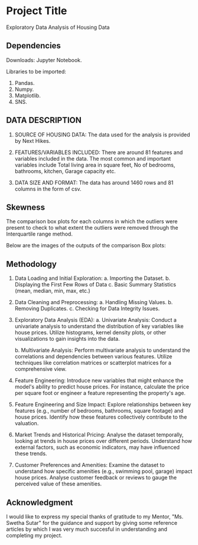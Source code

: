 # Project Title

Exploratory Data Analysis of Housing Data

## Dependencies

Downloads: Jupyter Notebook. 

Libraries to be imported: 

1.  Pandas.
2.  Numpy.
3.  Matplotlib.
4.  SNS.

## DATA  DESCRIPTION

1.  SOURCE OF HOUSING DATA:  The data used for the analysis is provided by Next Hikes.

2.  FEATURES/VARIABLES INCLUDED:  There are around 81 features and variables included in the data.   The most common and important variables include Total living area in square feet, No of bedrooms, bathrooms, kitchen, Garage capacity etc.

3.  DATA SIZE AND FORMAT:  The data has around 1460 rows and 81 columns in the form of csv.

## Skewness

The comparison box plots for each columns in which the outliers were present to check to what extent the outliers were removed through the Interquartile range method.

Below are the images of the outputs of the comparison Box plots:

##  Methodology

1.  Data Loading and Initial Exploration:
	a. Importing the Dataset.
	b. Displaying the First Few Rows of Data
	c. Basic Summary Statistics (mean, median, min, max, etc.)

2.  Data Cleaning and Preprocessing:
	a. Handling Missing Values.
	b. Removing Duplicates.
	c. Checking for Data Integrity Issues.

3.  Exploratory Data Analysis (EDA):
	a. Univariate Analysis:  Conduct a univariate analysis to understand the distribution of key variables 	like house prices. Utilize histograms, kernel density plots, or other visualizations to gain insights into 	the data.

	b. Multivariate Analysis:  Perform multivariate analysis to understand the correlations and 	dependencies between various features. Utilize techniques like correlation matrices or scatterplot 	matrices for a comprehensive view.

4.  Feature Engineering:  Introduce new variables that might enhance the model's ability to predict house prices. For instance, calculate the price per square foot or engineer a feature representing the property's age.


5. Feature Engineering and Size Impact:  Explore relationships between key features (e.g., number of bedrooms, bathrooms, square footage) and house prices. Identify how these features collectively contribute to the valuation.


6. Market Trends and Historical Pricing: Analyse the dataset temporally, looking at trends in house prices over different periods. Understand how external factors, such as economic indicators, may have influenced these trends.

7. Customer Preferences and Amenities:  Examine the dataset to understand how specific amenities (e.g., swimming pool, garage) impact house prices. Analyse customer feedback or reviews to gauge the perceived value of these amenities.

## Acknowledgment

 I would like to express my special thanks of gratitude to my Mentor, "Ms. Swetha Sutar" for the guidance and support by giving some reference articles by which I was very much succesful in understanding and completing my project.
